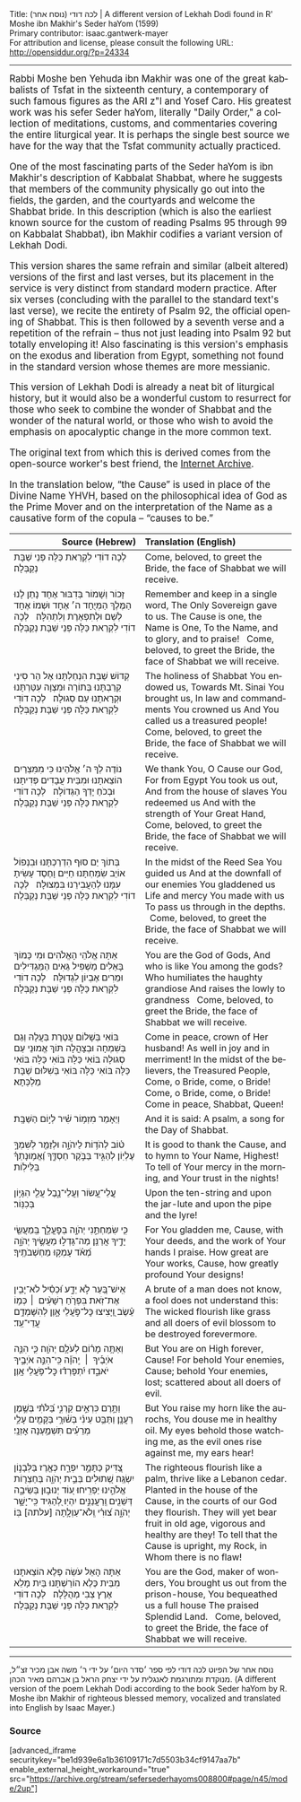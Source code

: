 <html>
<head></head>
<body>
Title: לכה דודי (נוסח אחר)‏ | A different version of Lekhah Dodi found in R' Moshe ibn Makhir's Seder haYom (1599)<br />
Primary contributor: isaac.gantwerk-mayer<br />
For attribution and license, please consult the following URL: <a href="http://opensiddur.org/?p=24334">http://opensiddur.org/?p=24334</a>
<p />
<hr />

<div class="english" lang="en" style="font-size: 1.2em;">
Rabbi Moshe ben Yehuda ibn Makhir was one of the great kabbalists of Tsfat in the sixteenth century, a contemporary of such famous figures as the ARI z"l and Yosef Caro. His greatest work was his sefer Seder haYom, literally "Daily Order," a collection of meditations, customs, and commentaries covering the entire liturgical year. It is perhaps the single best source we have for the way that the Tsfat community actually practiced.

One of the most fascinating parts of the Seder haYom is ibn Makhir's description of Kabbalat Shabbat, where he suggests that members of the community physically go out into the fields, the garden, and the courtyards and welcome the Shabbat bride. In this description (which is also the earliest known source for the custom of reading Psalms 95 through 99 on Kabbalat Shabbat), ibn Makhir codifies a variant version of Lekhah Dodi.

This version shares the same refrain and similar (albeit altered) versions of the first and last verses, but its placement in the service is very distinct from standard modern practice. After six verses (concluding with the parallel to the standard text's last verse), we recite the entirety of Psalm 92, the official opening of Shabbat. This is then followed by a seventh verse and a repetition of the refrain – thus not just leading into Psalm 92 but totally enveloping it! Also fascinating is this version's emphasis on the exodus and liberation from Egypt, something not found in the standard version whose themes are more messianic.

This version of Lekhah Dodi is already a neat bit of liturgical history, but it would also be a wonderful custom to resurrect for those who seek to combine the wonder of Shabbat and the wonder of the natural world, or those who wish to avoid the emphasis on apocalyptic change in the more common text.

The original text from which this is derived comes from the open-source worker's best friend, the <a href="https://archive.org/details/sefersederhayoms008800/page/43">Internet Archive</a>. 

In the translation below, “the Cause” is used in place of the Divine Name YHVH, based on the philosophical idea of God as the Prime Mover and on the interpretation of the Name as a causative form of the copula – “causes to be.”

</div>

<table style="margin-left: auto;margin-right: auto;" class="draggable">
<thead><tr><th id="x" style="text-align: right;">Source (Hebrew)</th><th style="text-align: left;">Translation (English)</th></tr></thead>
<tbody>
<tr><td style="vertical-align:top;" width="46%">
<div class="liturgy" lang="he">
לְכָה דוֹדִי לִקְרַאת כַּלָּה פְּנֵי שַׁבָּת נְקַבְּלָה׃
</span></div></td>
 
<td style="vertical-align:top;" width="53%">
<div class="english" lang="en">
Come, beloved, to greet the Bride, the face of Shabbat we will receive.
</div></td></tr>


<tr><td style="vertical-align:top;" width="46%">
<div class="liturgy" lang="he">
זָכוֹר וְשָׁמוֹר בְּדִבּוּר אֶחָד
נָתַן לָנוּ הַמֶּלֶךְ הַמְּיֻחָד
ה׳ אֶחָד וּשְׁמוֹ אֶחָד
לְשֵׁם וּלְתִפְאֶרֶת וְלִתְהִלָּה׃
&nbsp;
לְכָה דוֹדִי לִקְרַאת כַּלָּה פְּנֵי שַׁבָּת נְקַבְּלָה׃
</span></div></td>
 
<td style="vertical-align:top;" width="53%">
<div class="english" lang="en">
Remember and keep in a single word,
The Only Sovereign gave to us.
The Cause is one, the Name is One,
To the Name, and to glory, and to praise!
&nbsp;
Come, beloved, to greet the Bride, the face of Shabbat we will receive.
</div></td></tr>


<tr><td style="vertical-align:top;" width="46%">
<div class="liturgy" lang="he">
קְדוֹשׁ שַׁבָּת הִנְחַלְתָּנוּ
אֶל הַר סִינַי קֵרַבְתָּנוּ
בְּתוֹרָה וּמִצְוָה עִטַּרְתָּנוּ
וּקְרָאתָנוּ עַם סְגוּלָה׃
&nbsp;
לְכָה דוֹדִי לִקְרַאת כַּלָּה פְּנֵי שַׁבָּת נְקַבְּלָה׃
</span></div></td>
 
<td style="vertical-align:top;" width="53%">
<div class="english" lang="en">
The holiness of Shabbat You endowed us,
Towards Mt. Sinai You brought us,
In law and commandments You crowned us
And You called us a treasured people!
&nbsp;
Come, beloved, to greet the Bride, the face of Shabbat we will receive.
</div></td></tr>


<tr><td style="vertical-align:top;" width="46%">
<div class="liturgy" lang="he">
נוֹדֶה לְךָ ה׳ אֱלֹהֵינוּ
כִּי מִמִּצְרַיִם הוֹצֵאתָנוּ
וּמִבֵּית עֲבָדִים פְּדִיתָנוּ
וּבְכֹחַ יָדְךָ הַגְּדוֹלָה׃
&nbsp;
לְכָה דוֹדִי לִקְרַאת כַּלָּה פְּנֵי שַׁבָּת נְקַבְּלָה׃
</span></div></td>
 
<td style="vertical-align:top;" width="53%">
<div class="english" lang="en">
We thank You, O Cause our God,
For from Egypt You took us out,
And from the house of slaves You redeemed us
And with the strength of Your Great Hand,
&nbsp;
Come, beloved, to greet the Bride, the face of Shabbat we will receive.
</div></td></tr>


<tr><td style="vertical-align:top;" width="46%">
<div class="liturgy" lang="he">
בְּתוֹךְ יַם סוּף הִדְרַכְתָּנוּ
וּבִנְפוֹל אוֹיֵב שִׂמַּחְתָּנוּ
חַיִּים וָחֶסֶד עָשִׂיתָ עִמָּנוּ
לְהַעֲבִירֵנוּ בִּמְצוּלָה׃
&nbsp;
לְכָה דוֹדִי לִקְרַאת כַּלָּה פְּנֵי שַׁבָּת נְקַבְּלָה׃
</span></div></td>
 
<td style="vertical-align:top;" width="53%">
<div class="english" lang="en">
In the midst of the Reed Sea You guided us
And at the downfall of our enemies You gladdened us
Life and mercy You made with us
To pass us through in the depths.
&nbsp;
Come, beloved, to greet the Bride, the face of Shabbat we will receive.
</div></td></tr>


<tr><td style="vertical-align:top;" width="46%">
<div class="liturgy" lang="he">
אַתָּה אֱלֹהֵי הָאֱלֹהִים
וּמִי כָּמוֹךָ בָּאֵלִים
מַשְׁפִּיל גֵּאִים הַמַּגְדִּילִים
וּמֵרִים אֶבְיוֹן לִגְדוּלָּה׃
&nbsp;
לְכָה דוֹדִי לִקְרַאת כַּלָּה פְּנֵי שַׁבָּת נְקַבְּלָה׃
</span></div></td>
 
<td style="vertical-align:top;" width="53%">
<div class="english" lang="en">
You are the God of Gods,
And who is like You among the gods?
Who humiliates the haughty grandiose
And raises the lowly to grandness
&nbsp;
Come, beloved, to greet the Bride, the face of Shabbat we will receive.
</div></td></tr>


<tr><td style="vertical-align:top;" width="46%">
<div class="liturgy" lang="he">
בּוֹאִי בְּשָׁלוֹם עֲטֶרֶת בַּעֲלָהּ
וְגַם בְּשִׁמְחָה וּבְצָהֳלָה
תּוֹךְ אֱמוּנֵי עַם סְגוּלָה
בּוֹאִי כַּלָּה בּוֹאִי כַּלָּה
בּוֹאִי כַּלָּה בּוֹאִי כַּלָּה
בּוֹאִי בְּשִׁלּוּם שַׁבָּת מַלְכְּתָא׃
</span></div></td>
 
<td style="vertical-align:top;" width="53%">
<div class="english" lang="en">
Come in peace, crown of Her husband!
As well in joy and in merriment!
In the midst of the believers, the Treasured People,
Come, o Bride, come, o Bride!
Come, o Bride, come, o Bride!
Come in peace, Shabbat, Queen!
</div></td></tr>


<tr><td style="vertical-align:top;" width="46%">
<div class="liturgy" lang="he">
וְיֵאָמֵר
מִזְמ֥וֹר שִׁ֗יר לְי֣וֹם הַשַּׁבָּֽת׃ 
</span></div></td>
 
<td style="vertical-align:top;" width="53%">
<div class="english" lang="en">
And it is said:
A psalm, a song for the Day of Shabbat.
</div></td></tr>


<tr><td style="vertical-align:top;" width="46%">
<div class="liturgy" lang="he">
ט֗וֹב לְהֹד֥וֹת לַיהֹוָ֑ה
וּלְזַמֵּ֖ר לְשִׁמְךָ֣ עֶלְיֽוֹן׃ 
לְהַגִּ֣יד בַּבֹּ֣קֶר חַסְדֶּ֑ךָ
וֶ֝אֱמ֥וּנָתְךָ֗ בַּלֵּילֽוֹת׃ 
</span></div></td>
 
<td style="vertical-align:top;" width="53%">
<div class="english" lang="en">
It is good to thank the Cause,
and to hymn to Your Name, Highest!
To tell of Your mercy in the morning,
and Your trust in the nights!
</div></td></tr>


<tr><td style="vertical-align:top;" width="46%">
<div class="liturgy" lang="he">
עֲֽלֵי־עָ֭שׂוֹר וַעֲלֵי־נָ֑בֶל
עֲלֵ֖י הִגָּי֣וֹן בְּכִנּֽוֹר׃ 
</span></div></td>
 
<td style="vertical-align:top;" width="53%">
<div class="english" lang="en">
Upon the ten-string and upon the jar-lute
and upon the pipe and the lyre!
</div></td></tr>


<tr><td style="vertical-align:top;" width="46%">
<div class="liturgy" lang="he">
כִּ֤י שִׂמַּחְתַּ֣נִי יְהֹוָ֣ה בְּפׇעֳלֶ֑ך
בְּֽמַעֲשֵׂ֖י יָדֶ֣יךָ אֲרַנֵּֽן׃ 
מַה־גָּדְל֣וּ מַעֲשֶׂ֣יךָ יְהֹוָ֑ה
מְ֝אֹ֗ד עָמְק֥וּ מַחְשְׁבֹתֶֽיךָ׃ 
</span></div></td>
 
<td style="vertical-align:top;" width="53%">
<div class="english" lang="en">
For You gladden me, Cause, with Your deeds,
and the work of Your hands I praise.
How great are Your works, Cause, 
how greatly profound Your designs!
</div></td></tr>


<tr><td style="vertical-align:top;" width="46%">
<div class="liturgy" lang="he">
אִֽישׁ־בַּ֭עַר לֹ֣א יֵדָ֑ע
וּ֝כְסִ֗יל לֹא־יָבִ֥ין אֶת־זֹֽאת׃ 
בִּפְרֹ֤חַ רְשָׁעִ֨ים  ׀ כְּמ֥וֹ עֵ֗שֶׂב
וַ֭יָּצִיצוּ כׇּל־פֹּ֣עֲלֵי אָ֑וֶן
לְהִשָּׁמְדָ֥ם עֲדֵי־עַֽד׃ 
</span></div></td>
 
<td style="vertical-align:top;" width="53%">
<div class="english" lang="en">
A brute of a man does not know,
a fool does not understand this:
The wicked flourish like grass
and all doers of evil blossom
to be destroyed forevermore.
</div></td></tr>


<tr><td style="vertical-align:top;" width="46%">
<div class="liturgy" lang="he">
וְאַתָּ֥ה מָר֗וֹם לְעֹלָ֥ם יְהֹוָֽה׃ 
כִּ֤י הִנֵּ֪ה אֹיְבֶ֡יךָ  ׀  יְֽהֹוָ֗ה
כִּֽי־הִנֵּ֣ה אֹיְבֶ֣יךָ יֹאבֵ֑דוּ
יִ֝תְפָּרְד֗וּ כׇּל־פֹּ֥עֲלֵי אָֽוֶן׃ 
</span></div></td>
 
<td style="vertical-align:top;" width="53%">
<div class="english" lang="en">
But You are on High forever, Cause!
For behold Your enemies, Cause;
behold Your enemies, lost;
scattered about all doers of evil. 
</div></td></tr>


<tr><td style="vertical-align:top;" width="46%">
<div class="liturgy" lang="he">
וַתָּ֣רֶם כִּרְאֵ֣ים קַרְנִ֑י
בַּ֝לֹּתִ֗י בְּשֶׁ֣מֶן רַעֲנָֽן׃ 
וַתַּבֵּ֥ט עֵינִ֗י בְּשׁ֫וּרָ֥י
בַּקָּמִ֖ים עָלַ֥י מְרֵעִ֗ים
תִּשְׁמַ֥עְנָה אׇזְנָֽי׃ 
</span></div></td>
 
<td style="vertical-align:top;" width="53%">
<div class="english" lang="en">
But You raise my horn like the aurochs,
You douse me in healthy oil.
My eyes behold those watching me,
as the evil ones rise against me,
my ears hear!
</div></td></tr>


<tr><td style="vertical-align:top;" width="46%">
<div class="liturgy" lang="he">
צַ֭דִּיק כַּתָּמָ֣ר יִפְרָ֑ח
כְּאֶ֖רֶז בַּלְּבָנ֣וֹן יִשְׂגֶּֽה׃ 
שְׁ֭תוּלִים בְּבֵ֣ית יְהֹוָ֑ה
בְּחַצְר֖וֹת אֱלֹהֵ֣ינוּ יַפְרִֽיחוּ׃ 
ע֭וֹד יְנוּב֣וּן בְּשֵׂיבָ֑ה
דְּשֵׁנִ֖ים וְֽרַעֲנַנִּ֣ים יִהְיֽוּ׃ 
לְ֭הַגִּיד כִּֽי־יָשָׁ֣ר יְהֹוָ֑ה
צ֝וּרִ֗י וְֽלֹא־עַוְלָ֥תָה [עלתה] בּֽוֹ׃
</span></div></td>
 
<td style="vertical-align:top;" width="53%">
<div class="english" lang="en">
The righteous flourish like a palm,
thrive like a Lebanon cedar.
Planted in the house of the Cause,
in the courts of our God they flourish.
They will yet bear fruit in old age,
vigorous and healthy are they!
To tell that the Cause is upright, 
my Rock, in Whom there is no flaw!
</div></td></tr>


<tr><td style="vertical-align:top;" width="46%">
<div class="liturgy" lang="he">
אַתָּה הָאֵל עֹשֵׂה פֶלֶא
הוֹצֵאתָנוּ מִבֵּית כֶּלֶא
הוֹרַשְׁתָּנוּ בַּיִת מָלֵא
אֶרֶץ צְבִי מְהֻלָּלָה׃
&nbsp;
לְכָה דוֹדִי לִקְרַאת כַּלָּה פְּנֵי שַׁבָּת נְקַבְּלָה׃
</span></div></td>
 
<td style="vertical-align:top;" width="53%">
<div class="english" lang="en">
You are the God, maker of wonders,
You brought us out from the prison-house,
You bequeathed us a full house
The praised Splendid Land.
&nbsp;
Come, beloved, to greet the Bride, the face of Shabbat we will receive.
</div></td></tr>
</tbody></table>

<hr />

<span class="hebrew" lang="he">נוסח אחר של הפיוט לכה דודי לפי ספר ׳סדר היום׳ על ידי ר׳ משה אבן מכיר זצ״ל, מנוקדת ומתורגמת לאנגלית על ידי יצחק הראל בן אברהם מאיר הכהן.</span> (A different version of the poem Lekhah Dodi according to the book Seder haYom by R. Moshe ibn Makhir of righteous blessed memory, vocalized and translated into English by Isaac Mayer.)

<h3>Source</h3>

[advanced_iframe securitykey="be1d939e6a1b36109171c7d5503b34cf9147aa7b" enable_external_height_workaround="true" src="https://archive.org/stream/sefersederhayoms008800#page/n45/mode/2up"]
</body>
</html>
